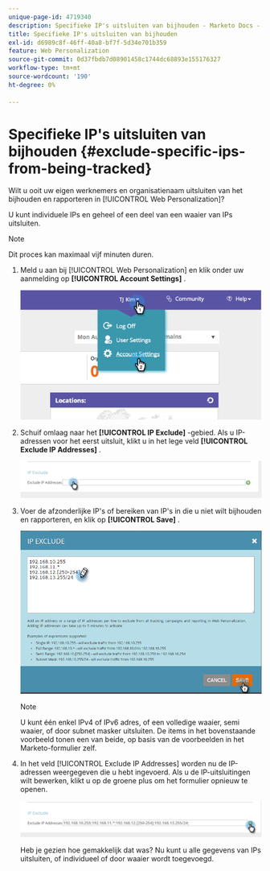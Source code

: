 ```yaml
---
unique-page-id: 4719340
description: Specifieke IP's uitsluiten van bijhouden - Marketo Docs - Productdocumentatie
title: Specifieke IP's uitsluiten van bijhouden
exl-id: d6989c8f-46ff-40a8-bf7f-5d34e701b359
feature: Web Personalization
source-git-commit: 0d37fbdb7d08901458c1744dc68893e155176327
workflow-type: tm+mt
source-wordcount: '190'
ht-degree: 0%

---
```


# Specifieke IP&#39;s uitsluiten van bijhouden {#exclude-specific-ips-from-being-tracked}

Wilt u ooit uw eigen werknemers en organisatienaam uitsluiten van het bijhouden en rapporteren in [!UICONTROL Web Personalization]?

U kunt individuele IPs en geheel of een deel van een waaier van IPs uitsluiten.

>[!NOTE]
>
>Dit proces kan maximaal vijf minuten duren.

1. Meld u aan bij [!UICONTROL Web Personalization] en klik onder uw aanmelding op **[!UICONTROL Account Settings]** .

   ![](assets/image2014-11-19-19-3a25-3a41.png)

1. Schuif omlaag naar het **[!UICONTROL IP Exclude]** -gebied. Als u IP-adressen voor het eerst uitsluit, klikt u in het lege veld **[!UICONTROL Exclude IP Addresses]** .

   ![](assets/image2016-11-4-10-3a27-3a1.png)

1. Voer de afzonderlijke IP&#39;s of bereiken van IP&#39;s in die u niet wilt bijhouden en rapporteren, en klik op **[!UICONTROL Save]** .

   ![](assets/exclude-ips-form-hands.png)

   >[!NOTE]
   >
   >U kunt één enkel IPv4 of IPv6 adres, of een volledige waaier, semi waaier, of door subnet masker uitsluiten. De items in het bovenstaande voorbeeld tonen een van beide, op basis van de voorbeelden in het Marketo-formulier zelf.

1. In het veld [!UICONTROL Exclude IP Addresses] worden nu de IP-adressen weergegeven die u hebt ingevoerd. Als u de IP-uitsluitingen wilt bewerken, klikt u op de groene plus om het formulier opnieuw te openen.

   ![](assets/exclude-ips-after.png)

   Heb je gezien hoe gemakkelijk dat was? Nu kunt u alle gegevens van IPs uitsluiten, of individueel of door waaier wordt toegevoegd.
